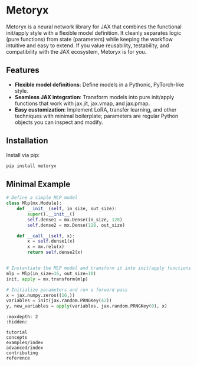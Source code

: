# Metoryx

Metoryx is a neural network library for JAX that combines the functional init/apply style with a flexible model definition. It cleanly separates logic (pure functions) from state (parameters) while keeping the workflow intuitive and easy to extend. If you value reusability, testability, and compatibility with the JAX ecosystem, Metoryx is for you.

## Features

- **Flexible model definitions**: Define models in a Pythonic, PyTorch-like style.
- **Seamless JAX integration**: Transform models into pure init/apply functions that work with jax.jit, jax.vmap, and jax.pmap.
- **Easy customization**: Implement LoRA, transfer learning, and other techniques with minimal boilerplate; parameters are regular Python objects you can inspect and modify.

## Installation

Install via pip:

```bash
pip install metoryx
```

## Minimal Example

```python
# Define a simple MLP model
class Mlp(mx.Module):
    def __init__(self, in_size, out_size):
        super().__init__()
        self.dense1 = mx.Dense(in_size, 128)
        self.dense2 = mx.Dense(128, out_size)

    def __call__(self, x):
        x = self.dense1(x)
        x = mx.relu(x)
        return self.dense2(x)


# Instantiate the MLP model and transform it into init/apply functions
mlp = Mlp(in_size=16, out_size=10)
init, apply = mx.transform(mlp)

# Initialize parameters and run a forward pass
x = jax.numpy.zeros((16,))
variables = init(jax.random.PRNGKey(42))
y, new_variables = apply(variables, jax.random.PRNGKey(0), x)
```

<!-- Table of Contents. Not shown on the body -->
```{toctree}
:maxdepth: 2
:hidden:

tutorial
concepts
examples/index
advanced/index
contributing
reference
```
